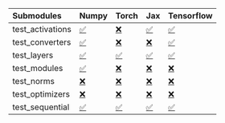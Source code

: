 | Submodules       | Numpy                                                                                                                           | Torch                                                                                                                           | Jax                                                                                                                             | Tensorflow                                                                                                                      |
|:-----------------|:--------------------------------------------------------------------------------------------------------------------------------|:--------------------------------------------------------------------------------------------------------------------------------|:--------------------------------------------------------------------------------------------------------------------------------|:--------------------------------------------------------------------------------------------------------------------------------|
| test_activations | <a href="https://github.com/unifyai/ivy/runs/8076954820?check_suite_focus=true" rel="noopener noreferrer" target="_blank">✅</a> | <a href="https://github.com/unifyai/ivy/runs/8076955706?check_suite_focus=true" rel="noopener noreferrer" target="_blank">❌</a> | <a href="https://github.com/unifyai/ivy/runs/8076956767?check_suite_focus=true" rel="noopener noreferrer" target="_blank">✅</a> | <a href="https://github.com/unifyai/ivy/runs/8076957756?check_suite_focus=true" rel="noopener noreferrer" target="_blank">✅</a> |
| test_converters  | <a href="https://github.com/unifyai/ivy/runs/8076954961?check_suite_focus=true" rel="noopener noreferrer" target="_blank">✅</a> | <a href="https://github.com/unifyai/ivy/runs/8076955856?check_suite_focus=true" rel="noopener noreferrer" target="_blank">❌</a> | <a href="https://github.com/unifyai/ivy/runs/8076956876?check_suite_focus=true" rel="noopener noreferrer" target="_blank">❌</a> | <a href="https://github.com/unifyai/ivy/runs/8076957900?check_suite_focus=true" rel="noopener noreferrer" target="_blank">✅</a> |
| test_layers      | <a href="https://github.com/unifyai/ivy/runs/8076955116?check_suite_focus=true" rel="noopener noreferrer" target="_blank">✅</a> | <a href="https://github.com/unifyai/ivy/runs/8076956019?check_suite_focus=true" rel="noopener noreferrer" target="_blank">✅</a> | <a href="https://github.com/unifyai/ivy/runs/8076957037?check_suite_focus=true" rel="noopener noreferrer" target="_blank">✅</a> | <a href="https://github.com/unifyai/ivy/runs/8076958006?check_suite_focus=true" rel="noopener noreferrer" target="_blank">✅</a> |
| test_modules     | <a href="https://github.com/unifyai/ivy/runs/8076955233?check_suite_focus=true" rel="noopener noreferrer" target="_blank">✅</a> | <a href="https://github.com/unifyai/ivy/runs/8076956124?check_suite_focus=true" rel="noopener noreferrer" target="_blank">❌</a> | <a href="https://github.com/unifyai/ivy/runs/8076957177?check_suite_focus=true" rel="noopener noreferrer" target="_blank">❌</a> | <a href="https://github.com/unifyai/ivy/runs/8076958129?check_suite_focus=true" rel="noopener noreferrer" target="_blank">❌</a> |
| test_norms       | <a href="https://github.com/unifyai/ivy/runs/8076955352?check_suite_focus=true" rel="noopener noreferrer" target="_blank">❌</a> | <a href="https://github.com/unifyai/ivy/runs/8076956246?check_suite_focus=true" rel="noopener noreferrer" target="_blank">❌</a> | <a href="https://github.com/unifyai/ivy/runs/8076957277?check_suite_focus=true" rel="noopener noreferrer" target="_blank">❌</a> | <a href="https://github.com/unifyai/ivy/runs/8076958257?check_suite_focus=true" rel="noopener noreferrer" target="_blank">❌</a> |
| test_optimizers  | <a href="https://github.com/unifyai/ivy/runs/8076955499?check_suite_focus=true" rel="noopener noreferrer" target="_blank">❌</a> | <a href="https://github.com/unifyai/ivy/runs/8076956458?check_suite_focus=true" rel="noopener noreferrer" target="_blank">❌</a> | <a href="https://github.com/unifyai/ivy/runs/8076957478?check_suite_focus=true" rel="noopener noreferrer" target="_blank">❌</a> | <a href="https://github.com/unifyai/ivy/runs/8076958443?check_suite_focus=true" rel="noopener noreferrer" target="_blank">❌</a> |
| test_sequential  | <a href="https://github.com/unifyai/ivy/runs/8076955615?check_suite_focus=true" rel="noopener noreferrer" target="_blank">✅</a> | <a href="https://github.com/unifyai/ivy/runs/8076956645?check_suite_focus=true" rel="noopener noreferrer" target="_blank">✅</a> | <a href="https://github.com/unifyai/ivy/runs/8076957598?check_suite_focus=true" rel="noopener noreferrer" target="_blank">✅</a> | <a href="https://github.com/unifyai/ivy/runs/8076958743?check_suite_focus=true" rel="noopener noreferrer" target="_blank">✅</a> |